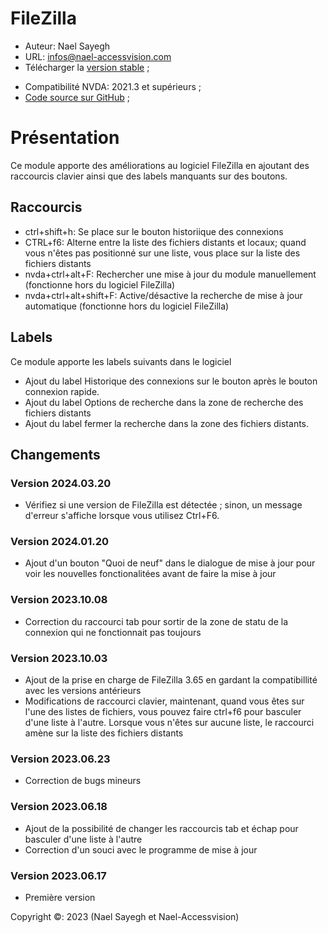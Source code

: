# FileZilla

* Auteur: Nael Sayegh 
* URL: [infos@nael-accessvision.com](mailto:infos@nael-accessvision.com)
* Télécharger la [version stable][1] ;
<!-- * Download the [Latest version on Nael-AccessVision.com](https://) ; -->
* Compatibilité NVDA: 2021.3 et supérieurs ;
* [Code source sur GitHub][2] ;

# Présentation

Ce module apporte des améliorations au logiciel FileZilla en ajoutant des
raccourcis clavier ainsi que des labels manquants sur des boutons.

## Raccourcis

  * ctrl+shift+h: Se place sur le bouton historiique des connexions
  * CTRL+f6: Alterne entre la liste des fichiers distants et locaux; quand vous n'êtes pas positionné sur une liste, vous place sur la liste des fichiers distants
  * nvda+ctrl+alt+F: Rechercher une mise à jour du module manuellement (fonctionne hors du logiciel FileZilla)
  * nvda+ctrl+alt+shift+F: Active/désactive la recherche de mise à jour automatique (fonctionne hors du logiciel FileZilla)

## Labels

Ce module apporte les labels suivants dans le logiciel

  * Ajout du label Historique des connexions sur le bouton après le bouton connexion rapide.
  * Ajout du label Options de recherche dans la zone de recherche des fichiers distants
  * Ajout du label fermer la recherche dans la zone des fichiers distants.
  
## Changements

### Version 2024.03.20

  * Vérifiez si une version de FileZilla est détectée ; sinon, un message d'erreur s'affiche lorsque vous utilisez Ctrl+F6.

### Version 2024.01.20

  * Ajout d'un bouton "Quoi de neuf" dans le dialogue de mise à jour pour voir les nouvelles fonctionalitées avant de faire la mise à jour

### Version 2023.10.08
  * Correction du raccourci tab pour sortir de la zone de statu de la connexion qui ne fonctionnait pas toujours

### Version 2023.10.03
  * Ajout de la prise en charge de FileZilla 3.65 en gardant la compatibillité avec les versions antérieurs
  * Modifications de raccourci clavier, maintenant, quand vous êtes sur l'une des listes de fichiers, vous pouvez faire ctrl+f6 pour basculer d'une liste à l'autre. Lorsque vous n'êtes sur aucune liste, le raccourci amène sur la liste des fichiers distants

### Version 2023.06.23
  * Correction de bugs mineurs

### Version 2023.06.18
  * Ajout de la possibilité de changer les raccourcis tab et échap pour basculer d'une liste à l'autre
  * Correction d'un souci avec le programme de mise à jour

### Version 2023.06.17
  * Première version

Copyright ©: 2023 (Nael Sayegh et Nael-Accessvision)

<!-- links section -->

[1]: https://github.com/nael-sayegh/filezilla/releases/download/2024.03.20/filezilla-2024.03.20.nvda-addon

[2]: https://github.com/nael-sayegh/filezilla


